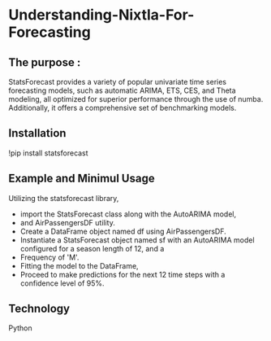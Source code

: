 # Understanding-Nixtla-For-Forecasting

## The purpose :
StatsForecast provides a variety of popular univariate time series forecasting models, such as automatic ARIMA, ETS, CES, and Theta modeling, all optimized for superior performance through the use of numba. Additionally, it offers a comprehensive set of benchmarking models.

## Installation
!pip install statsforecast

## Example and Minimul Usage
Utilizing the statsforecast library, 
- import the StatsForecast class along with the AutoARIMA model,
-  and AirPassengersDF utility.
-  Create a DataFrame object named df using AirPassengersDF.
-  Instantiate a StatsForecast object named sf with an AutoARIMA model configured for a season length of 12, and a
-  Frequency of 'M'.
-  Fitting the model to the DataFrame,
-  Proceed to make predictions for the next 12 time steps with a confidence level of 95%.

## Technology
 Python
